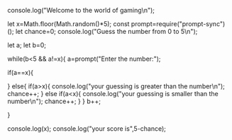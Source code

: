console.log("Welcome to the world of gaming\n");

let x=Math.floor(Math.random()*5);
const prompt=require("prompt-sync")();
let chance=0;
console.log("Guess the number from 0 to 5\n");

let a;
let b=0;


while(b<5 && a!=x){
  a=prompt("Enter the number:");

  if(a==x){

  }
  else{
  if(a>x){
    console.log("your guessing is greater than the number\n");
    chance++;
  }
  else if(a<x){
    console.log("your guessing is smaller than the number\n");
    chance++;
  }
  }
  b++;

}



console.log(x);
console.log("your score is",5-chance);
